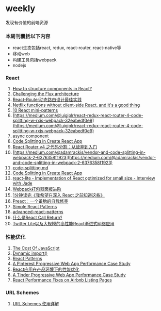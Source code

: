 # weekly
发现有价值的前端资源

### 本周刊囊括以下内容
+ react生态包括react, redux, react-router, react-native等
+ 移动web
+ 构建工具包括webpack
+ nodejs

### React
1. [How to structure components in React?](https://reallifeprogramming.com/how-to-structure-components-in-react-54fc43e71546)
2. [Challenging the Flux architecture](https://medium.com/@raul.mihaila/challenging-the-flux-architecture-2838152a0f8f)
3. [React-Router动态路由设计最佳实践](https://segmentfault.com/a/1190000011765141)
4. [Netflix functions without client-side React, and it's a good thing](https://jakearchibald.com/2017/netflix-and-react/)
5. [10 React mini-patterns](https://hackernoon.com/10-react-mini-patterns-c1da92f068c5)
6. [https://medium.com/@luigiplr/react-redux-react-router-4-code-splitting-w-rxjs-webpack-32eabedf0e9](https://medium.com/@luigiplr/react-redux-react-router-4-code-splitting-w-rxjs-webpack-32eabedf0e9)
7. [async component](https://gist.github.com/acdlite/a68433004f9d6b4cbc83b5cc3990c194)
8. [Code Splitting in Create React App](https://serverless-stack.com/chapters/code-splitting-in-create-react-app.html)
9. [React Router v4 之代码分割：从放弃到入门](http://www.wukai.me/2017/09/25/react-router-v4-code-splitting/)
10. [https://medium.com/@adamrackis/vendor-and-code-splitting-in-webpack-2-6376358f1923](https://medium.com/@adamrackis/vendor-and-code-splitting-in-webpack-2-6376358f1923)
11. [code-splitting.md](https://github.com/ReactTraining/react-router/blob/master/packages/react-router-dom/docs/guides/code-splitting.md)
12. [Code Splitting in Create React App](https://serverless-stack.com/chapters/code-splitting-in-create-react-app.html)
13. [react-lite - Implementation of React optimized for small size - Interview with Jade](https://survivejs.com/blog/react-lite-interview/)
14. [Webpack打包器面板进阶](http://web.jobbole.com/92901/)
15. [1分钟读完《我希望在深入 React 之前知道这些》](https://segmentfault.com/a/1190000011809919)
16. [Preact：一个备胎的自我修养](https://zhuanlan.zhihu.com/p/30796007)
17. [Simple React Patterns](http://lucasmreis.github.io/blog/simple-react-patterns/)
18. [advanced-react-patterns](https://github.com/leanjscom/advanced-react-patterns)
19. [什么是React Call Return?](https://zhuanlan.zhihu.com/p/30915829)
20. [Twitter Lite以及大规模的高性能React渐进式网络应用](http://blog.csdn.net/neal1991/article/details/70193602)
### 性能优化

1. [The Cost Of JavaScript](https://medium.com/dev-channel/the-cost-of-javascript-84009f51e99e)
2. [Dynamic import()](https://developers.google.com/web/updates/2017/11/dynamic-import)
3. [React Patterns](https://reacttraining.com/patterns/)
4. [A Pinterest Progressive Web App Performance Case Study](https://medium.com/dev-channel/a-pinterest-progressive-web-app-performance-case-study-3bd6ed2e6154)
5. [React应用在产品环境下的性能优化](http://benweizhu.github.io/blog/2017/05/12/react-redux-production-optimisation/)
6. [A Tinder Progressive Web App Performance Case Study](https://medium.com/@addyosmani/a-tinder-progressive-web-app-performance-case-study-78919d98ece0)
7. [React Performance Fixes on Airbnb Listing Pages](https://medium.com/airbnb-engineering/recent-web-performance-fixes-on-airbnb-listing-pages-6cd8d93df6f4)

### URL Schemes
1. [URL Schemes 使用详解](https://www.jianshu.com/p/d3185c70cc44)
